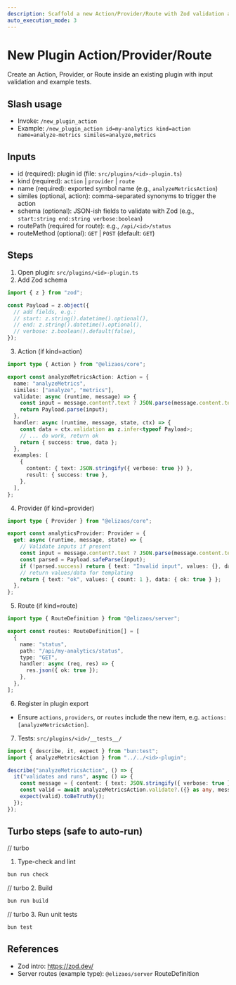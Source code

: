 ```yaml
---
description: Scaffold a new Action/Provider/Route with Zod validation and tests
auto_execution_mode: 3
---
```


# New Plugin Action/Provider/Route

Create an Action, Provider, or Route inside an existing plugin with input validation and example tests.

## Slash usage
- Invoke: `/new_plugin_action`
- Example: `/new_plugin_action id=my-analytics kind=action name=analyze-metrics similes=analyze,metrics`

## Inputs
- id (required): plugin id (file: `src/plugins/<id>-plugin.ts`)
- kind (required): `action` | `provider` | `route`
- name (required): exported symbol name (e.g., `analyzeMetricsAction`)
- similes (optional, action): comma-separated synonyms to trigger the action
- schema (optional): JSON-ish fields to validate with Zod (e.g., `start:string end:string verbose:boolean`)
- routePath (required for route): e.g., `/api/<id>/status`
- routeMethod (optional): `GET` | `POST` (default: `GET`)

## Steps
1) Open plugin: `src/plugins/<id>-plugin.ts`
2) Add Zod schema
```ts
import { z } from "zod";

const Payload = z.object({
  // add fields, e.g.:
  // start: z.string().datetime().optional(),
  // end: z.string().datetime().optional(),
  // verbose: z.boolean().default(false),
});
```
3) Action (if kind=action)
```ts
import type { Action } from "@elizaos/core";

export const analyzeMetricsAction: Action = {
  name: "analyzeMetrics",
  similes: ["analyze", "metrics"],
  validate: async (runtime, message) => {
    const input = message.content?.text ? JSON.parse(message.content.text) : {};
    return Payload.parse(input);
  },
  handler: async (runtime, message, state, ctx) => {
    const data = ctx.validation as z.infer<typeof Payload>;
    // ... do work, return ok
    return { success: true, data };
  },
  examples: [
    {
      content: { text: JSON.stringify({ verbose: true }) },
      result: { success: true },
    },
  ],
};
```
4) Provider (if kind=provider)
```ts
import type { Provider } from "@elizaos/core";

export const analyticsProvider: Provider = {
  get: async (runtime, message, state) => {
    // Validate inputs if present
    const input = message.content?.text ? JSON.parse(message.content.text) : {};
    const parsed = Payload.safeParse(input);
    if (!parsed.success) return { text: "Invalid input", values: {}, data: null };
    // return values/data for templating
    return { text: "ok", values: { count: 1 }, data: { ok: true } };
  },
};
```
5) Route (if kind=route)
```ts
import type { RouteDefinition } from "@elizaos/server";

export const routes: RouteDefinition[] = [
  {
    name: "status",
    path: "/api/my-analytics/status",
    type: "GET",
    handler: async (req, res) => {
      res.json({ ok: true });
    },
  },
];
```
6) Register in plugin export
- Ensure `actions`, `providers`, or `routes` include the new item, e.g. `actions: [analyzeMetricsAction]`.

7) Tests: `src/plugins/<id>/__tests__/`
```ts
import { describe, it, expect } from "bun:test";
import { analyzeMetricsAction } from "../../<id>-plugin";

describe("analyzeMetricsAction", () => {
  it("validates and runs", async () => {
    const message = { content: { text: JSON.stringify({ verbose: true }) } } as any;
    const valid = await analyzeMetricsAction.validate?.({} as any, message);
    expect(valid).toBeTruthy();
  });
});
```

## Turbo steps (safe to auto-run)
// turbo
1. Type-check and lint
```bash
bun run check
```
// turbo
2. Build
```bash
bun run build
```
// turbo
3. Run unit tests
```bash
bun test
```

## References
- Zod intro: https://zod.dev/
- Server routes (example type): `@elizaos/server` RouteDefinition
